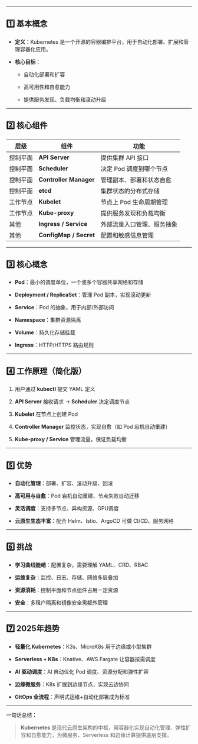 
---

## 1️⃣ 基本概念

- **定义**：Kubernetes 是一个开源的容器编排平台，用于自动化部署、扩展和管理容器化应用。
    
- **核心目标**：
    
    - 自动化部署和扩容
        
    - 高可用性和自愈能力
        
    - 提供服务发现、负载均衡和滚动升级
        

---

## 2️⃣ 核心组件

|层级|组件|功能|
|---|---|---|
|控制平面|**API Server**|提供集群 API 接口|
|控制平面|**Scheduler**|决定 Pod 调度到哪个节点|
|控制平面|**Controller Manager**|管理副本、部署和状态自愈|
|控制平面|**etcd**|集群状态的分布式存储|
|工作节点|**Kubelet**|节点上 Pod 生命周期管理|
|工作节点|**Kube-proxy**|提供服务发现和负载均衡|
|其他|**Ingress / Service**|外部流量入口管理、服务抽象|
|其他|**ConfigMap / Secret**|配置和敏感信息管理|

---

## 3️⃣ 核心概念

- **Pod**：最小的调度单位，一个或多个容器共享网络和存储
    
- **Deployment / ReplicaSet**：管理 Pod 副本，实现滚动更新
    
- **Service**：Pod 的抽象，用于内部/外部访问
    
- **Namespace**：集群资源隔离
    
- **Volume**：持久化存储挂载
    
- **Ingress**：HTTP/HTTPS 路由规则
    

---

## 4️⃣ 工作原理（简化版）

1. 用户通过 **kubectl** 提交 YAML 定义
    
2. **API Server** 接收请求 → **Scheduler** 决定调度节点
    
3. **Kubelet** 在节点上创建 Pod
    
4. **Controller Manager** 监控状态，实现自愈（如 Pod 宕机自动重建）
    
5. **Kube-proxy / Service** 管理流量，保证负载均衡
    

---

## 5️⃣ 优势

- **自动化管理**：部署、扩容、滚动升级、回滚
    
- **高可用与自愈**：Pod 宕机自动重建、节点失败自动迁移
    
- **灵活调度**：支持多节点、异构资源、GPU调度
    
- **云原生生态丰富**：配合 Helm、Istio、ArgoCD 可做 CI/CD、服务网格
    

---

## 6️⃣ 挑战

- **学习曲线陡峭**：配置复杂，需要理解 YAML、CRD、RBAC
    
- **运维复杂**：监控、日志、存储、网络多层叠加
    
- **资源消耗**：控制平面和节点组件占用一定资源
    
- **安全**：多租户隔离和镜像安全需额外管理
    

---

## 7️⃣ 2025年趋势

- **轻量化 Kubernetes**：K3s、MicroK8s 用于边缘或小型集群
    
- **Serverless + K8s**：Knative、AWS Fargate 让容器按需调度
    
- **AI 驱动调度**：AI 自动优化 Pod 调度、资源分配和弹性扩容
    
- **边缘微服务**：K8s 扩展到边缘节点，实现云边协同
    
- **GitOps 全流程**：声明式运维+自动化部署成为标准
    

---

一句话总结：

> **Kubernetes** 是现代云原生架构的中枢，用容器化实现自动化管理、弹性扩容和自愈能力，为微服务、Serverless 和边缘计算提供底层支撑。
